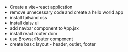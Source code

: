 - Create a vite+react application
- remove unnecessary code and create a hello world app
- install tailwind css
- install daisy ui
- add navbar component to App.jsx
- install react router dom
- use BrowserRouter component
- create basic layout - header, outlet, footer
